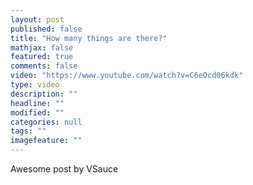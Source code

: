 ```yaml
---
layout: post
published: false
title: "How many things are there?"
mathjax: false
featured: true
comments: false
video: "https://www.youtube.com/watch?v=C6eOcd06kdk"
type: video
description: ""
headline: ""
modified: ""
categories: null
tags: ""
imagefeature: ""
---
```



Awesome post by VSauce
